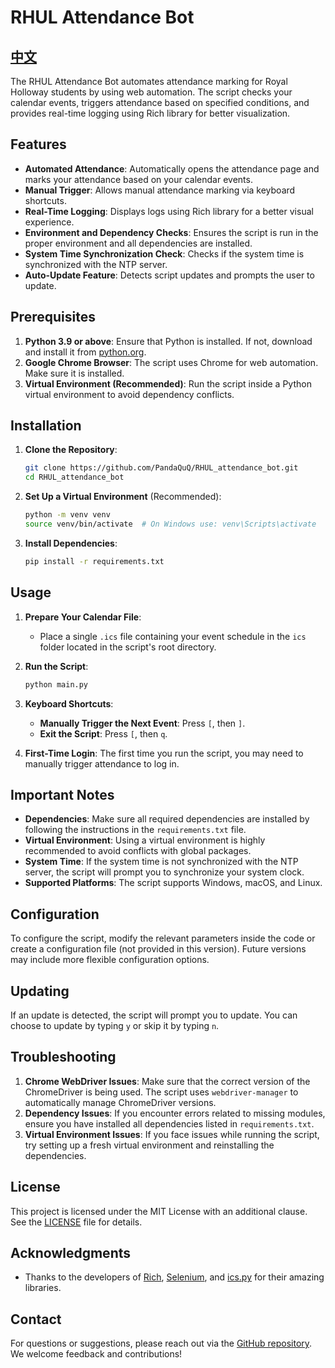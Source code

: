 # RHUL Attendance Bot
[中文](https://github.com/PandaQuQ/RHUL_attendance_bot/blob/main/README_CN.md)
---

The RHUL Attendance Bot automates attendance marking for Royal Holloway students by using web automation. The script checks your calendar events, triggers attendance based on specified conditions, and provides real-time logging using Rich library for better visualization.

## Features

- **Automated Attendance**: Automatically opens the attendance page and marks your attendance based on your calendar events.
- **Manual Trigger**: Allows manual attendance marking via keyboard shortcuts.
- **Real-Time Logging**: Displays logs using Rich library for a better visual experience.
- **Environment and Dependency Checks**: Ensures the script is run in the proper environment and all dependencies are installed.
- **System Time Synchronization Check**: Checks if the system time is synchronized with the NTP server.
- **Auto-Update Feature**: Detects script updates and prompts the user to update.

## Prerequisites

1. **Python 3.9 or above**: Ensure that Python is installed. If not, download and install it from [python.org](https://www.python.org/downloads/).
2. **Google Chrome Browser**: The script uses Chrome for web automation. Make sure it is installed.
3. **Virtual Environment (Recommended)**: Run the script inside a Python virtual environment to avoid dependency conflicts.

## Installation

1. **Clone the Repository**:

    ```bash
    git clone https://github.com/PandaQuQ/RHUL_attendance_bot.git
    cd RHUL_attendance_bot
    ```

2. **Set Up a Virtual Environment** (Recommended):

    ```bash
    python -m venv venv
    source venv/bin/activate  # On Windows use: venv\Scripts\activate
    ```

3. **Install Dependencies**:

    ```bash
    pip install -r requirements.txt
    ```

## Usage

1. **Prepare Your Calendar File**:

   - Place a single `.ics` file containing your event schedule in the `ics` folder located in the script's root directory.

2. **Run the Script**:

   ```bash
   python main.py
   ```

3. **Keyboard Shortcuts**:

   - **Manually Trigger the Next Event**: Press `[`, then `]`.
   - **Exit the Script**: Press `[`, then `q`.

4. **First-Time Login**: The first time you run the script, you may need to manually trigger attendance to log in.

## Important Notes

- **Dependencies**: Make sure all required dependencies are installed by following the instructions in the `requirements.txt` file.
- **Virtual Environment**: Using a virtual environment is highly recommended to avoid conflicts with global packages.
- **System Time**: If the system time is not synchronized with the NTP server, the script will prompt you to synchronize your system clock.
- **Supported Platforms**: The script supports Windows, macOS, and Linux.

## Configuration

To configure the script, modify the relevant parameters inside the code or create a configuration file (not provided in this version). Future versions may include more flexible configuration options.

## Updating

If an update is detected, the script will prompt you to update. You can choose to update by typing `y` or skip it by typing `n`.

## Troubleshooting

1. **Chrome WebDriver Issues**: Make sure that the correct version of the ChromeDriver is being used. The script uses `webdriver-manager` to automatically manage ChromeDriver versions.
2. **Dependency Issues**: If you encounter errors related to missing modules, ensure you have installed all dependencies listed in `requirements.txt`.
3. **Virtual Environment Issues**: If you face issues while running the script, try setting up a fresh virtual environment and reinstalling the dependencies.

## License

This project is licensed under the MIT License with an additional clause. See the [LICENSE](LICENSE) file for details.

## Acknowledgments

- Thanks to the developers of [Rich](https://github.com/Textualize/rich), [Selenium](https://www.selenium.dev/), and [ics.py](https://github.com/C4ptainCrunch/ics.py) for their amazing libraries.

## Contact

For questions or suggestions, please reach out via the [GitHub repository](https://github.com/PandaQuQ/RHUL_attendance_bot). We welcome feedback and contributions!
